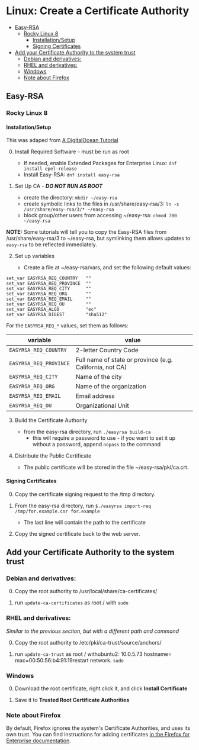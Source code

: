 <!--
SPDX-FileCopyrightText: 2022 Eli Array Minkoff

SPDX-License-Identifier: MIT
-->

# Linux: Create a Certificate Authority

<!-- vim-markdown-toc GitLab -->

* [Easy-RSA](#easy-rsa)
  * [Rocky Linux 8](#rocky-linux-8)
    * [Installation/Setup](#installationsetup)
    * [Signing Certificates](#signing-certificates)
* [Add your Certificate Authority to the system trust](#add-your-certificate-authority-to-the-system-trust)
  * [Debian and derivatives:](#debian-and-derivatives)
  * [RHEL and derivatives:](#rhel-and-derivatives)
  * [Windows](#windows)
  * [Note about Firefox](#note-about-firefox)

<!-- vim-markdown-toc -->

## Easy-RSA

### Rocky Linux 8

#### Installation/Setup

This was adaped from [A DigitalOcean Tutorial](https://www.digitalocean.com/community/tutorials/how-to-set-up-and-configure-a-certificate-authority-ca-on-centos-8)

0. Install Required Software - must be run as root

   * If needed, enable Extended Packages for Enterprise Linux: `dnf install epel-release`
   * Install Easy-RSA: `dnf install easy-rsa`

1. Set Up CA - ***DO NOT RUN AS ROOT***

   * create the directory: `mkdir ~/easy-rsa`
   * create symbolic links to the files in /usr/share/easy-rsa/3:
`ln -s /usr/share/easy-rsa/3/* ~/easy-rsa`
   * block group/other users from accessing ~/easy-rsa: `chmod 700 ~/easy-rsa`

**NOTE:** Some tutorials will tell you to copy the Easy-RSA files from /usr/share/easy-rsa/3
to ~/easy-rsa, but symlinking them allows updates to `easy-rsa` to be reflected immediately.

2. Set up variables

   * Create a file at ~/easy-rsa/vars, and set the following default values:
```
set_var EASYRSA_REQ_COUNTRY   ""
set_var EASYRSA_REQ_PROVINCE  ""
set_var EASYRSA_REQ_CITY      ""
set_var EASYRSA_REQ_ORG       ""
set_var EASYRSA_REQ_EMAIL     ""
set_var EASYRSA_REQ_OU        ""
set_var EASYRSA_ALGO          "ec"
set_var EASYRSA_DIGEST        "sha512"
```

For the `EASYRSA_REQ_*` values, set them as follows:

| variable               | value                                                    |
|------------------------|----------------------------------------------------------|
| `EASYRSA_REQ_COUNTRY`  | 2-letter Country Code                                    |
| `EASYRSA_REQ_PROVINCE` | Full name of state or province (e.g. California, not CA) |
| `EASYRSA_REQ_CITY`     | Name of the city                                         |
| `EASYRSA_REQ_ORG`      | Name of the organization                                 |
| `EASYRSA_REQ_EMAIL`    | Email address                                            |
| `EASYRSA_REQ_OU`       | Organizational Unit                                      |

3. Build the Certificate Authority

   * from the easy-rsa directory, run `./easyrsa build-ca`
      * this will require a password to use - if you want to set it up without a password, append `nopass` to the command

4. Distribute the Public Certificate
   * The public certificate will be stored in the file ~/easy-rsa/pki/ca.crt.

#### Signing Certificates

0. Copy the certificate signing request to the /tmp directory.

1. From the easy-rsa directory, run `$./easyrsa import-req /tmp/for.example.csr for.example`
   * The last line will contain the path to the certificate

2. Copy the signed certificate back to the web server.

## Add your Certificate Authority to the system trust

### Debian and derivatives:

0. Copy the root authority to /usr/local/share/ca-certificates/

1. run `update-ca-certificates` as root / with `sudo`

### RHEL and derivatives:

*Similar to the previous section, but with a different path and command*

0. Copy the root authority to /etc/pki/ca-trust/source/anchors/

1. run `update-ca-trust` as root / withubuntu2: 10.0.5.73 hostname= mac=00:50:56:b4:91:19restart network. `sudo`

### Windows

0. Download the root certificate, right click it, and click **Install Certificate**

1. Save it to **Trusted Root Certificate Authorities**

### Note about Firefox

By default, Firefox ignores the system's Certificate Authorities, and uses its own trust. You
can find instructions for adding certificates [in the Firefox for Enterprise documentation](https://support.mozilla.org/en-US/kb/setting-certificate-authorities-firefox).
